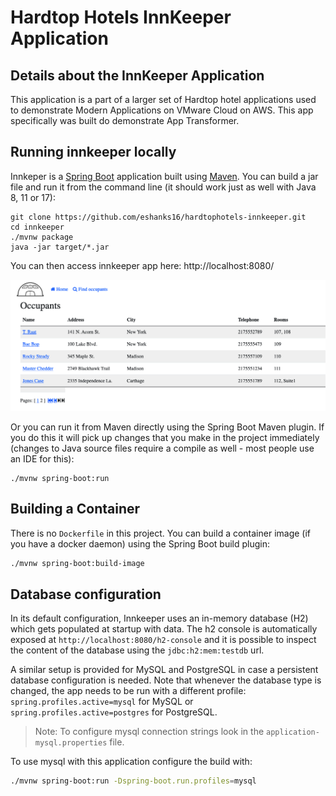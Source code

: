 # Hardtop Hotels InnKeeper Application 

## Details about the InnKeeper Application
This application is a part of a larger set of Hardtop hotel applications used to demonstrate Modern Applications on VMware Cloud on AWS. This app specifically was built do demonstrate App Transformer.

## Running innkeeper locally
Innkeper is a [Spring Boot](https://spring.io/guides/gs/spring-boot) application built using [Maven](https://spring.io/guides/gs/maven/). You can build a jar file and run it from the command line (it should work just as well with Java 8, 11 or 17):


```
git clone https://github.com/eshanks16/hardtophotels-innkeeper.git
cd innkeeper
./mvnw package
java -jar target/*.jar
```

You can then access innkeeper app here: http://localhost:8080/

<img width="1042" alt="petclinic-screenshot" src="artifacts/innkeeper-occupants.png">

Or you can run it from Maven directly using the Spring Boot Maven plugin. If you do this it will pick up changes that you make in the project immediately (changes to Java source files require a compile as well - most people use an IDE for this):

```
./mvnw spring-boot:run
```

## Building a Container

There is no `Dockerfile` in this project. You can build a container image (if you have a docker daemon) using the Spring Boot build plugin:

``` bash
./mvnw spring-boot:build-image
```

## Database configuration

In its default configuration, Innkeeper uses an in-memory database (H2) which
gets populated at startup with data. The h2 console is automatically exposed at `http://localhost:8080/h2-console`
and it is possible to inspect the content of the database using the `jdbc:h2:mem:testdb` url.

A similar setup is provided for MySQL and PostgreSQL in case a persistent database configuration is needed. Note that whenever the database type is changed, the app needs to be run with a different profile: `spring.profiles.active=mysql` for MySQL or `spring.profiles.active=postgres` for PostgreSQL.

> Note: To configure mysql connection strings look in the `application-mysql.properties` file.

To use mysql with this application configure the build with:

``` bash
./mvnw spring-boot:run -Dspring-boot.run.profiles=mysql
```